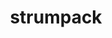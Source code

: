 ---
title: "strumpack"
layout: cache
categories: [package, develop-2024-03-17]
meta: {"versions": ["7.2.0"], "compilers": ["gcc@=11.4.0", "gcc@=9.4.0", "oneapi@=2024.0.0"], "oss": ["ubuntu20.04", "ubuntu22.04"], "platforms": ["linux"], "targets": ["neoverse_v1", "neoverse_v2", "ppc64le", "x86_64_v3"], "stacks": ["e4s", "e4s-neoverse-v2", "e4s-neoverse_v1", "e4s-oneapi", "e4s-power", "e4s-rocm-external", "root"], "num_specs": 14, "num_specs_by_stack": {"root": 14, "e4s-power": 2, "e4s-neoverse_v1": 4, "e4s-neoverse-v2": 4, "e4s-rocm-external": 2, "e4s": 1, "e4s-oneapi": 1}}
spec_details: [{"hash": "zkhwqbquggvypuz2mcuecn3rdstxzvtz", "compiler": "gcc@=9.4.0", "versions": ["7.2.0"], "os": "ubuntu20.04", "platform": "linux", "target": "ppc64le", "variants": ["build_system=cmake", "build_type=Release", "+butterflypack", "+c_interface", "~count_flops", "+cuda", "cuda_arch=70", "generator=make", "~ipo", "~magma", "+mpi", "+openmp", "+parmetis", "~rocm", "~scotch", "+shared", "~slate", "~task_timers", "+zfp"], "stacks": ["root", "e4s-power"], "size": "-", "tarball": "https://binaries.spack.io/develop-2024-03-17/build_cache/linux-ubuntu20.04-ppc64le/gcc-9.4.0/strumpack-7.2.0/linux-ubuntu20.04-ppc64le-gcc-9.4.0-strumpack-7.2.0-zkhwqbquggvypuz2mcuecn3rdstxzvtz.spack"}, {"hash": "3jiyqjbia3l7fcc7kk4swf2en6un2fyx", "compiler": "gcc@=9.4.0", "versions": ["7.2.0"], "os": "ubuntu20.04", "platform": "linux", "target": "ppc64le", "variants": ["build_system=cmake", "build_type=Release", "+butterflypack", "+c_interface", "~count_flops", "~cuda", "generator=make", "~ipo", "~magma", "+mpi", "+openmp", "+parmetis", "~rocm", "~scotch", "+shared", "~slate", "~task_timers", "+zfp"], "stacks": ["root", "e4s-power"], "size": "-", "tarball": "https://binaries.spack.io/develop-2024-03-17/build_cache/linux-ubuntu20.04-ppc64le/gcc-9.4.0/strumpack-7.2.0/linux-ubuntu20.04-ppc64le-gcc-9.4.0-strumpack-7.2.0-3jiyqjbia3l7fcc7kk4swf2en6un2fyx.spack"}, {"hash": "s6prtcdlxdcvbq2uygckpnv52pfk6jka", "compiler": "gcc@=11.4.0", "versions": ["7.2.0"], "os": "ubuntu22.04", "platform": "linux", "target": "neoverse_v1", "variants": ["build_system=cmake", "build_type=Release", "+butterflypack", "+c_interface", "~count_flops", "~cuda", "generator=make", "~ipo", "~magma", "+mpi", "+openmp", "+parmetis", "~rocm", "~scotch", "+shared", "~slate", "~task_timers", "+zfp"], "stacks": ["root", "e4s-neoverse_v1"], "size": "-", "tarball": "https://binaries.spack.io/develop-2024-03-17/build_cache/linux-ubuntu22.04-neoverse_v1/gcc-11.4.0/strumpack-7.2.0/linux-ubuntu22.04-neoverse_v1-gcc-11.4.0-strumpack-7.2.0-s6prtcdlxdcvbq2uygckpnv52pfk6jka.spack"}, {"hash": "6qxp6355hnc63ywrdlz42emh4dh55p2m", "compiler": "gcc@=11.4.0", "versions": ["7.2.0"], "os": "ubuntu22.04", "platform": "linux", "target": "neoverse_v1", "variants": ["build_system=cmake", "build_type=Release", "+butterflypack", "+c_interface", "~count_flops", "+cuda", "cuda_arch=80", "generator=make", "~ipo", "~magma", "+mpi", "+openmp", "+parmetis", "~rocm", "~scotch", "+shared", "~slate", "~task_timers", "+zfp"], "stacks": ["root", "e4s-neoverse_v1"], "size": "-", "tarball": "https://binaries.spack.io/develop-2024-03-17/build_cache/linux-ubuntu22.04-neoverse_v1/gcc-11.4.0/strumpack-7.2.0/linux-ubuntu22.04-neoverse_v1-gcc-11.4.0-strumpack-7.2.0-6qxp6355hnc63ywrdlz42emh4dh55p2m.spack"}, {"hash": "4mnwarvspkvl5xmxusujmby4dkpddubt", "compiler": "gcc@=11.4.0", "versions": ["7.2.0"], "os": "ubuntu22.04", "platform": "linux", "target": "neoverse_v1", "variants": ["build_system=cmake", "build_type=Release", "+butterflypack", "+c_interface", "~count_flops", "+cuda", "cuda_arch=75", "generator=make", "~ipo", "~magma", "+mpi", "+openmp", "+parmetis", "~rocm", "~scotch", "+shared", "~slate", "~task_timers", "+zfp"], "stacks": ["root", "e4s-neoverse_v1"], "size": "-", "tarball": "https://binaries.spack.io/develop-2024-03-17/build_cache/linux-ubuntu22.04-neoverse_v1/gcc-11.4.0/strumpack-7.2.0/linux-ubuntu22.04-neoverse_v1-gcc-11.4.0-strumpack-7.2.0-4mnwarvspkvl5xmxusujmby4dkpddubt.spack"}, {"hash": "zyq75nzdkuvdxaikacxiiv2ri46bzeqs", "compiler": "gcc@=11.4.0", "versions": ["7.2.0"], "os": "ubuntu22.04", "platform": "linux", "target": "neoverse_v1", "variants": ["build_system=cmake", "build_type=Release", "+butterflypack", "+c_interface", "~count_flops", "+cuda", "cuda_arch=90", "generator=make", "~ipo", "~magma", "+mpi", "+openmp", "+parmetis", "~rocm", "~scotch", "+shared", "~slate", "~task_timers", "+zfp"], "stacks": ["root", "e4s-neoverse_v1"], "size": "-", "tarball": "https://binaries.spack.io/develop-2024-03-17/build_cache/linux-ubuntu22.04-neoverse_v1/gcc-11.4.0/strumpack-7.2.0/linux-ubuntu22.04-neoverse_v1-gcc-11.4.0-strumpack-7.2.0-zyq75nzdkuvdxaikacxiiv2ri46bzeqs.spack"}, {"hash": "lqzmg7omvdsjd462rs6fhfqq7kxqfnse", "compiler": "gcc@=11.4.0", "versions": ["7.2.0"], "os": "ubuntu22.04", "platform": "linux", "target": "neoverse_v2", "variants": ["build_system=cmake", "build_type=Release", "+butterflypack", "+c_interface", "~count_flops", "~cuda", "generator=make", "~ipo", "~magma", "+mpi", "+openmp", "+parmetis", "~rocm", "~scotch", "+shared", "~slate", "~task_timers", "+zfp"], "stacks": ["e4s-neoverse-v2", "root"], "size": "-", "tarball": "https://binaries.spack.io/develop-2024-03-17/build_cache/linux-ubuntu22.04-neoverse_v2/gcc-11.4.0/strumpack-7.2.0/linux-ubuntu22.04-neoverse_v2-gcc-11.4.0-strumpack-7.2.0-lqzmg7omvdsjd462rs6fhfqq7kxqfnse.spack"}, {"hash": "dmfskx62u5zfdmttannvi6tbywot6cls", "compiler": "gcc@=11.4.0", "versions": ["7.2.0"], "os": "ubuntu22.04", "platform": "linux", "target": "neoverse_v2", "variants": ["build_system=cmake", "build_type=Release", "+butterflypack", "+c_interface", "~count_flops", "+cuda", "cuda_arch=80", "generator=make", "~ipo", "~magma", "+mpi", "+openmp", "+parmetis", "~rocm", "~scotch", "+shared", "~slate", "~task_timers", "+zfp"], "stacks": ["e4s-neoverse-v2", "root"], "size": "-", "tarball": "https://binaries.spack.io/develop-2024-03-17/build_cache/linux-ubuntu22.04-neoverse_v2/gcc-11.4.0/strumpack-7.2.0/linux-ubuntu22.04-neoverse_v2-gcc-11.4.0-strumpack-7.2.0-dmfskx62u5zfdmttannvi6tbywot6cls.spack"}, {"hash": "kpbquppjcdxvtbphervjcrs4uqf74ffu", "compiler": "gcc@=11.4.0", "versions": ["7.2.0"], "os": "ubuntu22.04", "platform": "linux", "target": "neoverse_v2", "variants": ["build_system=cmake", "build_type=Release", "+butterflypack", "+c_interface", "~count_flops", "+cuda", "cuda_arch=90", "generator=make", "~ipo", "~magma", "+mpi", "+openmp", "+parmetis", "~rocm", "~scotch", "+shared", "~slate", "~task_timers", "+zfp"], "stacks": ["e4s-neoverse-v2", "root"], "size": "-", "tarball": "https://binaries.spack.io/develop-2024-03-17/build_cache/linux-ubuntu22.04-neoverse_v2/gcc-11.4.0/strumpack-7.2.0/linux-ubuntu22.04-neoverse_v2-gcc-11.4.0-strumpack-7.2.0-kpbquppjcdxvtbphervjcrs4uqf74ffu.spack"}, {"hash": "pyxttvyz5zkzzauhna5dkizj54fulezo", "compiler": "gcc@=11.4.0", "versions": ["7.2.0"], "os": "ubuntu22.04", "platform": "linux", "target": "neoverse_v2", "variants": ["build_system=cmake", "build_type=Release", "+butterflypack", "+c_interface", "~count_flops", "+cuda", "cuda_arch=75", "generator=make", "~ipo", "~magma", "+mpi", "+openmp", "+parmetis", "~rocm", "~scotch", "+shared", "~slate", "~task_timers", "+zfp"], "stacks": ["e4s-neoverse-v2", "root"], "size": "-", "tarball": "https://binaries.spack.io/develop-2024-03-17/build_cache/linux-ubuntu22.04-neoverse_v2/gcc-11.4.0/strumpack-7.2.0/linux-ubuntu22.04-neoverse_v2-gcc-11.4.0-strumpack-7.2.0-pyxttvyz5zkzzauhna5dkizj54fulezo.spack"}, {"hash": "6j6aunsn7nnudod3jb3wgjhg4ldop4ca", "compiler": "gcc@=11.4.0", "versions": ["7.2.0"], "os": "ubuntu22.04", "platform": "linux", "target": "x86_64_v3", "variants": ["amdgpu_target=gfx90a", "build_system=cmake", "build_type=Release", "+butterflypack", "+c_interface", "~count_flops", "~cuda", "generator=make", "~ipo", "~magma", "+mpi", "+openmp", "+parmetis", "+rocm", "~scotch", "+shared", "~slate", "~task_timers", "+zfp"], "stacks": ["root", "e4s-rocm-external"], "size": "-", "tarball": "https://binaries.spack.io/develop-2024-03-17/build_cache/linux-ubuntu22.04-x86_64_v3/gcc-11.4.0/strumpack-7.2.0/linux-ubuntu22.04-x86_64_v3-gcc-11.4.0-strumpack-7.2.0-6j6aunsn7nnudod3jb3wgjhg4ldop4ca.spack"}, {"hash": "qarcq2crktdowxzijhzcvrwiepe4gjcz", "compiler": "gcc@=11.4.0", "versions": ["7.2.0"], "os": "ubuntu22.04", "platform": "linux", "target": "x86_64_v3", "variants": ["amdgpu_target=gfx908", "build_system=cmake", "build_type=Release", "+butterflypack", "+c_interface", "~count_flops", "~cuda", "generator=make", "~ipo", "~magma", "+mpi", "+openmp", "+parmetis", "+rocm", "~scotch", "+shared", "~slate", "~task_timers", "+zfp"], "stacks": ["root", "e4s-rocm-external"], "size": "-", "tarball": "https://binaries.spack.io/develop-2024-03-17/build_cache/linux-ubuntu22.04-x86_64_v3/gcc-11.4.0/strumpack-7.2.0/linux-ubuntu22.04-x86_64_v3-gcc-11.4.0-strumpack-7.2.0-qarcq2crktdowxzijhzcvrwiepe4gjcz.spack"}, {"hash": "iovxgaupsttk6ukcumrnnx33h4izjkop", "compiler": "gcc@=11.4.0", "versions": ["7.2.0"], "os": "ubuntu22.04", "platform": "linux", "target": "x86_64_v3", "variants": ["build_system=cmake", "build_type=Release", "+butterflypack", "+c_interface", "~count_flops", "~cuda", "generator=make", "~ipo", "~magma", "+mpi", "+openmp", "+parmetis", "~rocm", "~scotch", "+shared", "~slate", "~task_timers", "+zfp"], "stacks": ["e4s", "root"], "size": "-", "tarball": "https://binaries.spack.io/develop-2024-03-17/build_cache/linux-ubuntu22.04-x86_64_v3/gcc-11.4.0/strumpack-7.2.0/linux-ubuntu22.04-x86_64_v3-gcc-11.4.0-strumpack-7.2.0-iovxgaupsttk6ukcumrnnx33h4izjkop.spack"}, {"hash": "rw2jhui27nufqy5xbrhcwm2qhwtayc7c", "compiler": "oneapi@=2024.0.0", "versions": ["7.2.0"], "os": "ubuntu22.04", "platform": "linux", "target": "x86_64_v3", "variants": ["build_system=cmake", "build_type=Release", "+butterflypack", "+c_interface", "~count_flops", "~cuda", "generator=make", "~ipo", "~magma", "+mpi", "+openmp", "+parmetis", "~rocm", "~scotch", "+shared", "~slate", "~task_timers", "+zfp"], "stacks": ["root", "e4s-oneapi"], "size": "-", "tarball": "https://binaries.spack.io/develop-2024-03-17/build_cache/linux-ubuntu22.04-x86_64_v3/oneapi-2024.0.0/strumpack-7.2.0/linux-ubuntu22.04-x86_64_v3-oneapi-2024.0.0-strumpack-7.2.0-rw2jhui27nufqy5xbrhcwm2qhwtayc7c.spack"}]
---